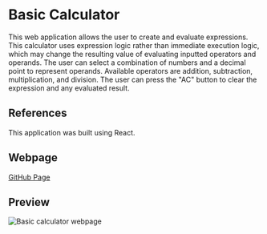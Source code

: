 # Basic Calculator
This web application allows the user to create and evaluate expressions. This calculator uses expression logic rather than immediate execution logic, which may change the resulting value of evaluating inputted operators and operands. The user can select a combination of numbers and a decimal point to represent operands. Available operators are addition, subtraction, multiplication, and division. The user can press the "AC" button to clear the expression and any evaluated result. 

## References
This application was built using React.

## Webpage
[GitHub Page](https://evanahdout.github.io/basic-calculator/)

## Preview
![Basic calculator webpage](markdown-previewer.png)
